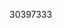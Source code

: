 [//]: # (Created by ./bin/manage_files.pl from ./species/Ancylostoma_ceylanicum/PRJNA72583/Ancylostoma_ceylanicum_PRJNA72583.publication.html on Thu Jun 11 13:43:15 2020)
30397333
